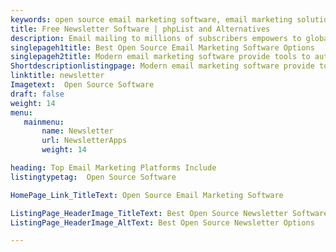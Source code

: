 ```yaml
---
keywords: open source email marketing software, email marketing solution, top email marketing services, open source newsletters, open source newsletter platform, open source newsletter software, email marketing software open source
title: Free Newsletter Software | phpList and Alternatives
description: Email mailing to millions of subscribers empowers to globally spread company news in a personalized way. Bounce stats features help to measure reach out.
singlepageh1title: Best Open Source Email Marketing Software Options
singlepageh2title: Modern email marketing software provide tools to automate mailing lists and schedule newsletter. Improve success rate with builtin analytics tools.
Shortdescriptionlistingpage: Modern email marketing software provide tools to automate mailing lists and schedule newsletter. Improve success rate with builtin analytics tools.
linktitle: newsletter
Imagetext:  Open Source Software 
draft: false
weight: 14
menu:
   mainmenu: 
       name: Newsletter
       url: NewsletterApps
       weight: 14

heading: Top Email Marketing Platforms Include
listingtypetag:  Open Source Software 

HomePage_Link_TitleText: Open Source Email Marketing Software

ListingPage_HeaderImage_TitleText: Best Open Source Newsletter Software
ListingPage_HeaderImage_AltText: Best Open Source Newsletter Options

---
```


